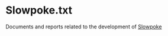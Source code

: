 # Slowpoke.txt

Documents and reports related to the development of [Slowpoke](https://github.com/thien/slowpoke)

